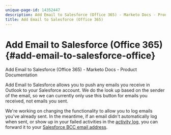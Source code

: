 ```yaml
---
unique-page-id: 14352447
description: Add Email to Salesforce (Office 365) - Marketo Docs - Product Documentation
title: Add Email to Salesforce (Office 365)
---
```


# Add Email to Salesforce (Office 365) {#add-email-to-salesforce-office}

Add Email to Salesforce (Office 365) - Marketo Docs - Product Documentation

Add Email to Salesforce allows you to push any emails you receive in Outlook to your Salesforce account. We do the look up based on the sender of the email, so we can currently only use this button for emails you received, not emails you sent.

We're working on changing the functionality to allow you to log emails you've already sent. In the meantime, if an email didn't automatically log when sent, or show up in your failed activities in the [activity log](http://docs.marketo.com/pages/assets/external-link.jspa), you can forward it to your [Salesforce BCC email address](http://docs.marketo.com/x/soLS).
